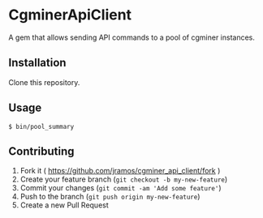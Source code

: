 # CgminerApiClient

A gem that allows sending API commands to a pool of cgminer instances.

## Installation

Clone this repository.

## Usage

    $ bin/pool_summary

## Contributing

1. Fork it ( https://github.com/jramos/cgminer_api_client/fork )
2. Create your feature branch (`git checkout -b my-new-feature`)
3. Commit your changes (`git commit -am 'Add some feature'`)
4. Push to the branch (`git push origin my-new-feature`)
5. Create a new Pull Request
